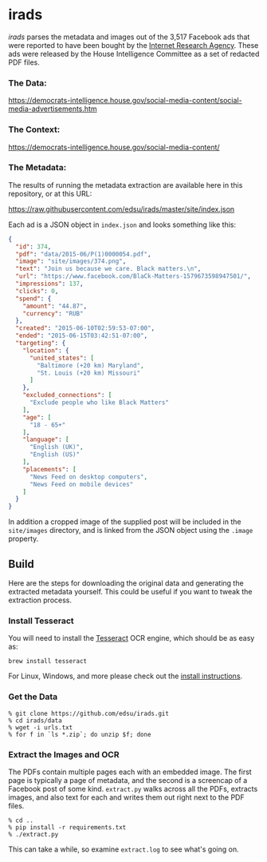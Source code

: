 # irads

*irads* parses the metadata and images out of the 3,517 Facebook ads that were
reported to have been bought by the [Internet Research Agency]. These ads were
released by the House Intelligence Committee as a set of redacted PDF files.

### The Data:

https://democrats-intelligence.house.gov/social-media-content/social-media-advertisements.htm

### The Context:

https://democrats-intelligence.house.gov/social-media-content/

### The Metadata:

The results of running the metadata extraction are available here in this
repository, or at this URL:

https://raw.githubusercontent.com/edsu/irads/master/site/index.json

Each ad is a JSON object in `index.json` and looks something like this:

```json
{
  "id": 374,
  "pdf": "data/2015-06/P(1)0000054.pdf",
  "image": "site/images/374.png",
  "text": "Join us because we care. Black matters.\n",
  "url": "https://www.facebook.com/BlaCk-Matters-1579673598947501/",
  "impressions": 137,
  "clicks": 0,
  "spend": {
    "amount": "44.87",
    "currency": "RUB"
  },
  "created": "2015-06-10T02:59:53-07:00",
  "ended": "2015-06-15T03:42:51-07:00",
  "targeting": {
    "location": {
      "united_states": [
        "Baltimore (+20 km) Maryland",
        "St. Louis (+20 km) Missouri"
      ]
    },
    "excluded_connections": [
      "Exclude people who like Black Matters"
    ],
    "age": [
      "18 - 65+"
    ],
    "language": [
      "English (UK)",
      "English (US)"
    ],
    "placements": [
      "News Feed on desktop computers",
      "News Feed on mobile devices"
    ]
  }
}
```

In addition a cropped image of the supplied post will be included in the
`site/images` directory, and is linked from the JSON object using the `.image`
property.

## Build

Here are the steps for downloading the original data and generating the
extracted metadata yourself. This could be useful if you want to tweak the
extraction process.

### Install Tesseract

You will need to install the [Tesseract] OCR engine, which should be as easy as:

    brew install tesseract

For Linux, Windows, and more please check out the [install instructions].

### Get the Data

    % git clone https://github.com/edsu/irads.git
    % cd irads/data
    % wget -i urls.txt
    % for f in `ls *.zip`; do unzip $f; done

### Extract the Images and OCR

The PDFs contain multiple pages each with an embedded image. The first page is
typically a page of metadata, and the second is a screencap of a Facebook post
of some kind. `extract.py` walks across all the PDFs, extracts images, and also
text for each and writes them out right next to the PDF files.

    % cd .. 
    % pip install -r requirements.txt
    % ./extract.py

This can take a while, so examine `extract.log` to see what's going on.

[Internet Research Agency]: https://en.wikipedia.org/wiki/Internet_Research_Agency
[install instructions]: https://github.com/tesseract-ocr/tesseract/wiki
[Tesseract]: https://github.com/tesseract-ocr/tesseract
